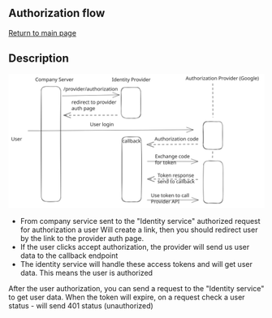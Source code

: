 ## Authorization flow

[Return to main page](../README.md)

## Description

![Schema](./identity-provider-auth-flow.svg)

- From company service sent to the "Identity service" authorized request for authorization a user
  Will create a link, then you should redirect user by the link to the provider auth page.
- If the user clicks accept authorization, the provider will send us user data to the callback endpoint
- The identity service will handle these access tokens and will get user data. This means the user is authorized

After the user authorization, you can send a request to the "Identity service" to get user data.
When the token will expire, on a request check a user status - will send 401 status (unauthorized)